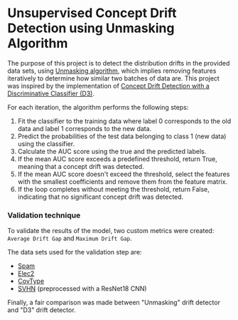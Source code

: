 # Unsupervised Concept Drift Detection using Unmasking Algorithm

The purpose of this project is to detect the distribution drifts in the provided data sets, using [Unmasking algorithm](https://www.jmlr.org/papers/v8/koppel07a.html), which implies removing features iteratively to determine how similar two batches of data are. This project was inspired by the implementation of [Concept Drift Detection with a Discriminative Classifier (D3)](https://github.com/ogozuacik/d3-discriminative-drift-detector-concept-drift).


    
For each iteration, the algorithm performs the following steps:

1. Fit the classifier to the training data where label 0 corresponds to the old data and label 1 corresponds to the new data.
2. Predict the probabilities of the test data belonging to class 1 (new data) using the classifier.
3. Calculate the AUC score using the true and the predicted labels.
4. If the mean AUC score exceeds a predefined threshold, return True, meaning that a concept drift was detected.
5. If the mean AUC score doesn't exceed the threshold, select the features with the smallest coefficients and remove them from the feature matrix.
6. If the loop completes without meeting the threshold, return False, indicating that no significant concept drift was detected.

### Validation technique

To validate the results of the model, two custom metrics were created: `Average Drift Gap` and `Maximum Drift Gap`.

The data sets used for the validation step are:

- [Spam](https://github.com/vlosing/driftDatasets)
- [Elec2](https://github.com/vlosing/driftDatasets)
- [CovType](https://github.com/vlosing/driftDatasets)
- [SVHN](http://ufldl.stanford.edu/housenumbers/) (preprocessed with a ResNet18 CNN)

Finally, a fair comparison was made between "Unmasking" drift detector and "D3" drift detector.